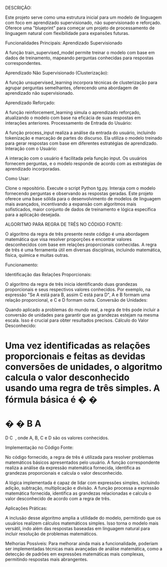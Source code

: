 DESCRIÇÃO:


Este projeto serve como uma estrutura inicial para um modelo de linguagem com foco em aprendizado supervisionado, não supervisionado e reforçado. Oferece uma "blueprint" para começar um projeto de processamento de linguagem natural com flexibilidade para expansões futuras.

Funcionalidades Principais: Aprendizado Supervisionado

A função train_supervised_model permite treinar o modelo com base em dados de treinamento, mapeando perguntas conhecidas para respostas correspondentes.

Aprendizado Não Supervisionado (Clusterização):

A função unsupervised_learning incorpora técnicas de clusterização para agrupar perguntas semelhantes, oferecendo uma abordagem de aprendizado não supervisionado.

Aprendizado Reforçado:

A função reinforcement_learning simula o aprendizado reforçado, atualizando o modelo com base na eficácia de suas respostas em interações anteriores.
Processamento de Entrada do Usuário:

A função process_input realiza a análise da entrada do usuário, incluindo tokenização e marcação de partes do discurso. Ela utiliza o modelo treinado para gerar respostas com base em diferentes estratégias de aprendizado.
Interação com o Usuário:

A interação com o usuário é facilitada pela função input. Os usuários fornecem perguntas, e o modelo responde de acordo com as estratégias de aprendizado incorporadas.

Como Usar:

Clone o repositório.
Execute o script Python tg.py.
Interaja com o modelo fornecendo perguntas e observando as respostas geradas.
Este projeto oferece uma base sólida para o desenvolvimento de modelos de linguagem mais avançados, incentivando a expansão com algoritmos mais sofisticados, maior conjunto de dados de treinamento e lógica específica para a aplicação desejada.


ALGORITMO PARA REGRA DE TRÊS NO CÓDIGO FONTE:


O algoritmo da regra de três presente neste código é uma abordagem matemática que visa resolver proporções e encontrar valores desconhecidos com base em relações proporcionais conhecidas. A regra de três é uma ferramenta útil em diversas disciplinas, incluindo matemática, física, química e muitas outras.

Funcionamento:

Identificação das Relações Proporcionais:

O algoritmo da regra de três inicia identificando duas grandezas proporcionais e seus respectivos valores conhecidos. Por exemplo, na expressão "Se A está para B, assim C está para D", A e B formam uma relação proporcional, e C e D formam outra.
Conversão de Unidades:

Quando aplicado a problemas do mundo real, a regra de três pode incluir a conversão de unidades para garantir que as grandezas estejam na mesma escala. Isso é crucial para obter resultados precisos.
Cálculo do Valor Desconhecido:

Uma vez identificadas as relações proporcionais e feitas as devidas conversões de unidades, o algoritmo calcula o valor desconhecido usando uma regra de três simples. A fórmula básica é 
�
�
=
�
�
B
A
​
 = 
D
C
​
 , onde A, B, C e D são os valores conhecidos.
 
Implementação no Código Fonte:

No código fornecido, a regra de três é utilizada para resolver problemas matemáticos básicos apresentados pelo usuário. A função correspondente realiza a análise da expressão matemática fornecida, identifica as grandezas proporcionais e calcula o valor desconhecido.

A lógica implementada é capaz de lidar com expressões simples, incluindo adição, subtração, multiplicação e divisão. A função processa a expressão matemática fornecida, identifica as grandezas relacionadas e calcula o valor desconhecido de acordo com a regra de três.

Aplicações Práticas:

A inclusão desse algoritmo amplia a utilidade do modelo, permitindo que os usuários realizem cálculos matemáticos simples. Isso torna o modelo mais versátil, indo além das respostas baseadas em linguagem natural para incluir resolução de problemas matemáticos.

Melhorias Possíveis:
Para melhorar ainda mais a funcionalidade, poderiam ser implementadas técnicas mais avançadas de análise matemática, como a detecção de padrões em expressões matemáticas mais complexas, permitindo respostas mais abrangentes.
